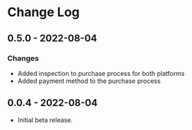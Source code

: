 
# Change Log

## 0.5.0 - 2022-08-04
### Changes
* Added inspection to purchase process for both platforms
* Added payment method to the purchase process


## 0.0.4 -  2022-08-04

* Initial beta release.